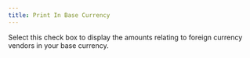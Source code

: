 ```yaml
---
title: Print In Base Currency
---
```



Select this check box to display the amounts relating to foreign currency  vendors in your base currency.
